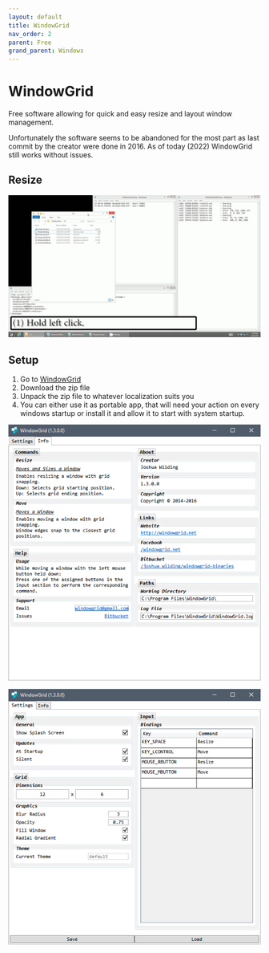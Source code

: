 ```yaml
---
layout: default
title: WindowGrid
nav_order: 2
parent: Free
grand_parent: Windows
---
```


# WindowGrid

Free software allowing for quick and easy resize and layout window management. 

Unfortunately the software seems to be abandoned for the most part as last commit by the creator were done in 2016. As of today (2022) WindowGrid still works without issues.
## Resize
![Gif is broken :C](../../../assets/images/WindowGrid.gif)

## Setup

1. Go to [WindowGrid](http://windowgrid.net/)
2. Download the zip file
3. Unpack the zip file to whatever localization suits you
4. You can either use it as portable app, that will need your action on every windows startup or install it and allow it to start with system startup.


![Image is broken :C](../../../assets/images/InfoScreen.png)

![Image is broken :C](../../../assets/images/SettingsScreen.png)